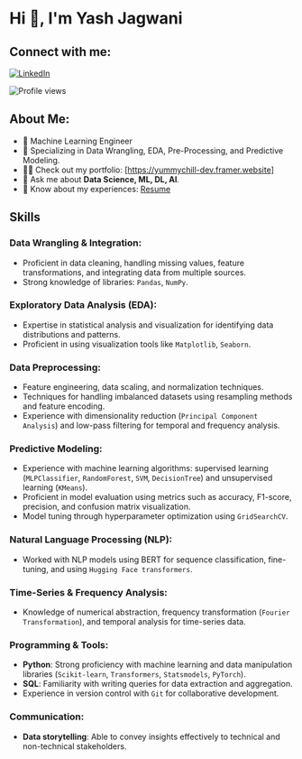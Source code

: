 # Hi 👋, I'm Yash Jagwani                                                                                                                   

## Connect with me:
[![LinkedIn](https://img.shields.io/badge/-LinkedIn-blue?style=flat&logo=linkedin&logoColor=white)](https://www.linkedin.com/in/yashXjagwani)

![Profile views](https://komarev.com/ghpvc/?username=rohanpatankar926&color=blue)

## About Me:
- 🔭 Machine Learning Engineer 
- 🌱 Specializing in Data Wrangling, EDA, Pre-Processing, and Predictive Modeling.
- 👨‍💻 Check out my portfolio: [https://yummychill-dev.framer.website]
- 💬 Ask me about **Data Science, ML, DL, AI**.
- 📄 Know about my experiences: [Resume](https://docs.google.com/document/d/16Oyt21HXrMuRO1h3779ZQv1hsTmFo893qPkkZpadBKU/edit?usp=sharing)

## Skills

### Data Wrangling & Integration:
- Proficient in data cleaning, handling missing values, feature transformations, and integrating data from multiple sources.
- Strong knowledge of libraries: `Pandas`, `NumPy`.

### Exploratory Data Analysis (EDA):
- Expertise in statistical analysis and visualization for identifying data distributions and patterns.
- Proficient in using visualization tools like `Matplotlib`, `Seaborn`.

### Data Preprocessing:
- Feature engineering, data scaling, and normalization techniques.
- Techniques for handling imbalanced datasets using resampling methods and feature encoding.
- Experience with dimensionality reduction (`Principal Component Analysis`) and low-pass filtering for temporal and frequency analysis.

### Predictive Modeling:
- Experience with machine learning algorithms: supervised learning (`MLPClassifier`, `RandomForest`, `SVM`, `DecisionTree`) and unsupervised learning (`KMeans`).
- Proficient in model evaluation using metrics such as accuracy, F1-score, precision, and confusion matrix visualization.
- Model tuning through hyperparameter optimization using `GridSearchCV`.

### Natural Language Processing (NLP):
- Worked with NLP models using BERT for sequence classification, fine-tuning, and using `Hugging Face transformers`.
### Time-Series & Frequency Analysis:
- Knowledge of numerical abstraction, frequency transformation (`Fourier Transformation`), and temporal analysis for time-series data.

### Programming & Tools:
- **Python**: Strong proficiency with machine learning and data manipulation libraries (`Scikit-learn`, `Transformers`, `Statsmodels`, `PyTorch`).
- **SQL**: Familiarity with writing queries for data extraction and aggregation.
- Experience in version control with `Git` for collaborative development.

### Communication:
- **Data storytelling**: Able to convey insights effectively to technical and non-technical stakeholders.

